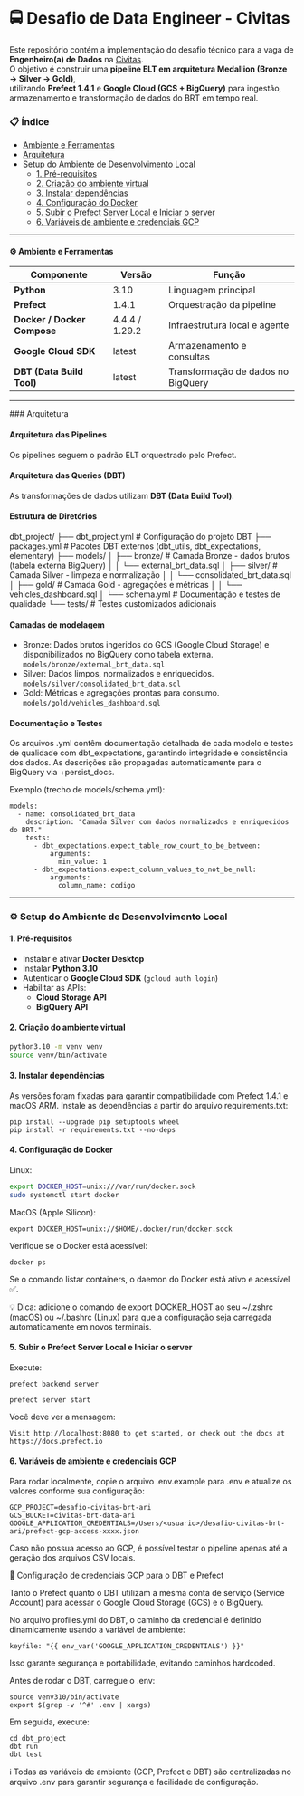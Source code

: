 # 🚍 Desafio de Data Engineer - Civitas

Este repositório contém a implementação do desafio técnico para a vaga de **Engenheiro(a) de Dados** na [Civitas](https://civitas.rio/).  
O objetivo é construir uma **pipeline ELT em arquitetura Medallion (Bronze → Silver → Gold)**,  
utilizando **Prefect 1.4.1** e **Google Cloud (GCS + BigQuery)** para ingestão, armazenamento e transformação de dados do BRT em tempo real.


### 📋 Índice

- [Ambiente e Ferramentas](#tools)
- [Arquitetura](arquitecture)
- [Setup do Ambiente de Desenvolvimento Local](#setup)
  - [1. Pré-requisitos](#setup1)
  - [2. Criação do ambiente virtual](#setup2)
  - [3. Instalar dependências](#setup3)
  - [4. Configuração do Docker](#setup4)
  - [5. Subir o Prefect Server Local e Iniciar o server](#setup5)
  - [6. Variáveis de ambiente e credenciais GCP](#setup6)

---
<a name="tools"/>

####  ⚙️ Ambiente e Ferramentas

| Componente | Versão | Função |
|-------------|---------|--------|
| **Python** | 3.10 | Linguagem principal |
| **Prefect** | 1.4.1 | Orquestração da pipeline |
| **Docker / Docker Compose** | 4.4.4 / 1.29.2 | Infraestrutura local e agente |
| **Google Cloud SDK** | latest | Armazenamento e consultas |
| **DBT (Data Build Tool)** | latest | Transformação de dados no BigQuery |
---
<a name="arquitecture"/>
### Arquitetura

#### Arquitetura das Pipelines
Os pipelines seguem o padrão ELT orquestrado pelo Prefect.

#### Arquitetura das Queries (DBT)
As transformações de dados utilizam **DBT (Data Build Tool)**.

#### Estrutura de Diretórios
dbt_project/
├── dbt_project.yml           # Configuração do projeto DBT
├── packages.yml              # Pacotes DBT externos (dbt_utils, dbt_expectations, elementary)
├── models/
│   ├── bronze/               # Camada Bronze - dados brutos (tabela externa BigQuery)
│   │   └── external_brt_data.sql
│   ├── silver/               # Camada Silver - limpeza e normalização
│   │   └── consolidated_brt_data.sql
│   ├── gold/                 # Camada Gold - agregações e métricas
│   │   └── vehicles_dashboard.sql
│   └── schema.yml            # Documentação e testes de qualidade
└── tests/                    # Testes customizados adicionais

#### Camadas de modelagem

- Bronze: Dados brutos ingeridos do GCS (Google Cloud Storage) e disponibilizados no BigQuery como tabela externa.	`models/bronze/external_brt_data.sql`
- Silver:	Dados limpos, normalizados e enriquecidos.	`models/silver/consolidated_brt_data.sql`
- Gold:	Métricas e agregações prontas para consumo.	`models/gold/vehicles_dashboard.sql`

#### Documentação e Testes

Os arquivos .yml contêm documentação detalhada de cada modelo e testes de qualidade com dbt_expectations, garantindo integridade e consistência dos dados.
As descrições são propagadas automaticamente para o BigQuery via +persist_docs.

Exemplo (trecho de models/schema.yml):
```
models:
  - name: consolidated_brt_data
    description: "Camada Silver com dados normalizados e enriquecidos do BRT."
    tests:
      - dbt_expectations.expect_table_row_count_to_be_between:
          arguments:
            min_value: 1
      - dbt_expectations.expect_column_values_to_not_be_null:
          arguments:
            column_name: codigo
```
---
<a name="setup"/>

### ⚙️ Setup do Ambiente de Desenvolvimento Local

<a name="setup1"/>

#### 1. Pré-requisitos

- Instalar e ativar **Docker Desktop**
- Instalar **Python 3.10**
- Autenticar o **Google Cloud SDK** (`gcloud auth login`)
- Habilitar as APIs:
  - **Cloud Storage API**
  - **BigQuery API**

<a name="setup2"/>

#### 2. Criação do ambiente virtual

```bash
python3.10 -m venv venv
source venv/bin/activate
```
<a name="setup3"/>

#### 3. Instalar dependências

As versões foram fixadas para garantir compatibilidade com Prefect 1.4.1 e macOS ARM.
Instale as dependências a partir do arquivo requirements.txt:

```
pip install --upgrade pip setuptools wheel
pip install -r requirements.txt --no-deps
```
<a name="setup4"/>

#### 4. Configuração do Docker 

Linux:
```bash
export DOCKER_HOST=unix:///var/run/docker.sock
sudo systemctl start docker
```

MacOS (Apple Silicon):
```
export DOCKER_HOST=unix://$HOME/.docker/run/docker.sock
```

Verifique se o Docker está acessível:

```
docker ps
```

Se o comando listar containers, o daemon do Docker está ativo e acessível ✅.

💡 Dica: adicione o comando de export DOCKER_HOST ao seu ~/.zshrc (macOS) ou ~/.bashrc (Linux)
para que a configuração seja carregada automaticamente em novos terminais.

<a name="setup5"/>

#### 5. Subir o Prefect Server Local e Iniciar o server

Execute:
```
prefect backend server
```
```
prefect server start
```

Você deve ver a mensagem:
```
Visit http://localhost:8080 to get started, or check out the docs at https://docs.prefect.io
```
<a name="setup6"/>

#### 6. Variáveis de ambiente e credenciais GCP

Para rodar localmente, copie o arquivo .env.example para .env e atualize os valores conforme sua configuração:
```
GCP_PROJECT=desafio-civitas-brt-ari
GCS_BUCKET=civitas-brt-data-ari
GOOGLE_APPLICATION_CREDENTIALS=/Users/<usuario>/desafio-civitas-brt-ari/prefect-gcp-access-xxxx.json
```

Caso não possua acesso ao GCP, é possível testar o pipeline apenas até a geração dos arquivos CSV locais.

🔐 Configuração de credenciais GCP para o DBT e Prefect

Tanto o Prefect quanto o DBT utilizam a mesma conta de serviço (Service Account)
para acessar o Google Cloud Storage (GCS) e o BigQuery.

No arquivo profiles.yml do DBT, o caminho da credencial é definido dinamicamente usando a variável de ambiente:
```
keyfile: "{{ env_var('GOOGLE_APPLICATION_CREDENTIALS') }}"
```
Isso garante segurança e portabilidade, evitando caminhos hardcoded.

Antes de rodar o DBT, carregue o .env:
```
source venv310/bin/activate
export $(grep -v '^#' .env | xargs)
```

Em seguida, execute:
```
cd dbt_project
dbt run
dbt test
```
ℹ️ Todas as variáveis de ambiente (GCP, Prefect e DBT) são centralizadas no arquivo .env para garantir segurança e facilidade de configuração.



